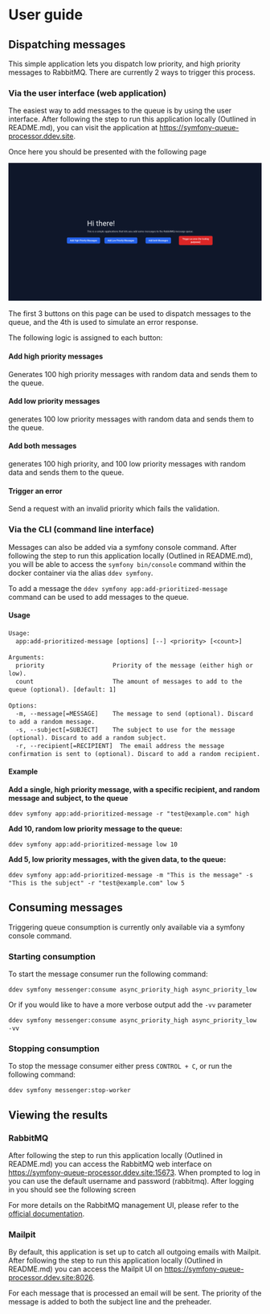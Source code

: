 # User guide

## Dispatching messages

This simple application lets you dispatch low priority, and high priority messages to RabbitMQ.
There are currently 2 ways to trigger this process.

### Via the user interface (web application)

The easiest way to add messages to the queue is by using the user interface.
After following the step to run this application locally (Outlined in README.md), you can visit the application at https://symfony-queue-processor.ddev.site.

Once here you should be presented with the following page

![The application's homepage](images/homepage.png "Homepage")

The first 3 buttons on this page can be used to dispatch messages to the queue, and the 4th is used to simulate an error response.

The following logic is assigned to each button:

#### Add high priority messages
Generates 100 high priority messages with random data and sends them to the queue.

#### Add low priority messages
generates 100 low priority messages with random data and sends them to the queue.

#### Add both messages
generates 100 high priority, and 100 low priority messages with random data and sends them to the queue.

#### Trigger an error
Send a request with an invalid priority which fails the validation.

### Via the CLI (command line interface)

Messages can also be added via a symfony console command.
After following the step to run this application locally (Outlined in README.md),
you will be able to access the `symfony bin/console` command within the docker container via the alias `ddev symfony`.

To add a message the `ddev symfony app:add-prioritized-message` command can be used to add messages to the queue.

#### Usage

```text
Usage:
  app:add-prioritized-message [options] [--] <priority> [<count>]

Arguments:
  priority                   Priority of the message (either high or low).
  count                      The amount of messages to add to the queue (optional). [default: 1]

Options:
  -m, --message[=MESSAGE]    The message to send (optional). Discard to add a random message.
  -s, --subject[=SUBJECT]    The subject to use for the message (optional). Discard to add a random subject.
  -r, --recipient[=RECIPIENT]  The email address the message confirmation is sent to (optional). Discard to add a random recipient.
```

#### Example

**Add a single, high priority message, with a specific recipient, and random message and subject, to the queue**

```shell
ddev symfony app:add-prioritized-message -r "test@example.com" high
```

**Add 10, random low priority message to the queue:**

```shell
ddev symfony app:add-prioritized-message low 10
```

**Add 5, low priority messages, with the given data, to the queue:**

```shell
ddev symfony app:add-prioritized-message -m "This is the message" -s "This is the subject" -r "test@example.com" low 5
```

## Consuming messages

Triggering queue consumption is currently only available via a symfony console command.

### Starting consumption

To start the message consumer run the following command:

```shell
ddev symfony messenger:consume async_priority_high async_priority_low
```

Or if you would like to have a more verbose output add the `-vv` parameter

```shell
ddev symfony messenger:consume async_priority_high async_priority_low -vv
```

### Stopping consumption

To stop the message consumer either press `CONTROL + C`, or run the following command:

```shell
ddev symfony messenger:stop-worker
```

## Viewing the results

### RabbitMQ

After following the step to run this application locally (Outlined in README.md) you can access the 
RabbitMQ web interface on https://symfony-queue-processor.ddev.site:15673.
When prompted to log in you can use the default username and password (rabbitmq). After logging in you should see the following screen

For more details on the RabbitMQ management UI, please refer to the [official documentation](https://www.rabbitmq.com/docs/management).

### Mailpit

By default, this application is set up to catch all outgoing emails with Mailpit.
After following the step to run this application locally (Outlined in README.md) you can access the Mailpit UI on https://symfony-queue-processor.ddev.site:8026.

For each message that is processed an email will be sent. The priority of the message is added to both the subject line and the preheader.
